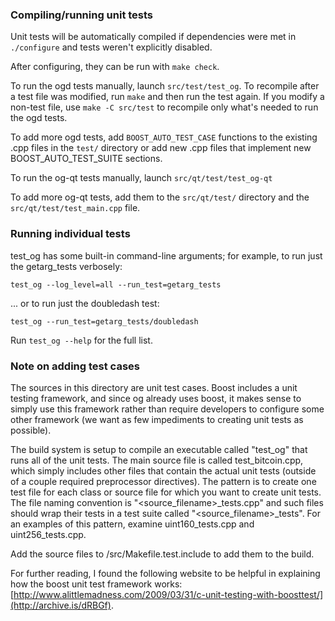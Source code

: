 ### Compiling/running unit tests

Unit tests will be automatically compiled if dependencies were met in `./configure`
and tests weren't explicitly disabled.

After configuring, they can be run with `make check`.

To run the ogd tests manually, launch `src/test/test_og`. To recompile
after a test file was modified, run `make` and then run the test again. If you
modify a non-test file, use `make -C src/test` to recompile only what's needed
to run the ogd tests.

To add more ogd tests, add `BOOST_AUTO_TEST_CASE` functions to the existing
.cpp files in the `test/` directory or add new .cpp files that
implement new BOOST_AUTO_TEST_SUITE sections.

To run the og-qt tests manually, launch `src/qt/test/test_og-qt`

To add more og-qt tests, add them to the `src/qt/test/` directory and
the `src/qt/test/test_main.cpp` file.

### Running individual tests

test_og has some built-in command-line arguments; for
example, to run just the getarg_tests verbosely:

    test_og --log_level=all --run_test=getarg_tests

... or to run just the doubledash test:

    test_og --run_test=getarg_tests/doubledash

Run `test_og --help` for the full list.

### Note on adding test cases

The sources in this directory are unit test cases.  Boost includes a
unit testing framework, and since og already uses boost, it makes
sense to simply use this framework rather than require developers to
configure some other framework (we want as few impediments to creating
unit tests as possible).

The build system is setup to compile an executable called "test_og"
that runs all of the unit tests.  The main source file is called
test_bitcoin.cpp, which simply includes other files that contain the
actual unit tests (outside of a couple required preprocessor
directives).  The pattern is to create one test file for each class or
source file for which you want to create unit tests.  The file naming
convention is "<source_filename>_tests.cpp" and such files should wrap
their tests in a test suite called "<source_filename>_tests".  For an
examples of this pattern, examine uint160_tests.cpp and
uint256_tests.cpp.

Add the source files to /src/Makefile.test.include to add them to the build.

For further reading, I found the following website to be helpful in
explaining how the boost unit test framework works:
[http://www.alittlemadness.com/2009/03/31/c-unit-testing-with-boosttest/](http://archive.is/dRBGf).
